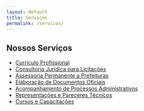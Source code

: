 ```yaml
---
layout: default
title: Serviços
permalink: /servicos/
---
```


<section>
  <h2>Nossos Serviços</h2>
  <ul>
    <li><a href="/curriculo_talamante.pdf" target="_blank">Currículo Profissional</a></li>
    <li><a href="/servicos_juridicos_1.pdf" target="_blank">Consultoria Jurídica para Licitações</a></li>
    <li><a href="/servicos_juridicos_2.pdf" target="_blank">Assessoria Permanente a Prefeituras</a></li>
    <li><a href="/servicos_juridicos_3.pdf" target="_blank">Elaboração de Documentos Oficiais</a></li>
    <li><a href="/servicos_juridicos_4.pdf" target="_blank">Acompanhamento de Processos Administrativos</a></li>
    <li><a href="/servicos_juridicos_5.pdf" target="_blank">Representações e Pareceres Técnicos</a></li>
    <li><a href="/servicos_juridicos_6.pdf" target="_blank">Cursos e Capacitações</a></li>
  </ul>
</section>
